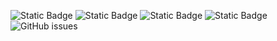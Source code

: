 ![Static Badge](https://img.shields.io/badge/blacklists-61-000000) ![Static Badge](https://img.shields.io/badge/blacklisted-3001006-cc0000) ![Static Badge](https://img.shields.io/badge/whitelisted-2251-00CC00) ![Static Badge](https://img.shields.io/badge/streaming_blacklist-28107-000000) ![GitHub issues](https://img.shields.io/github/issues/fabriziosalmi/blacklists)
